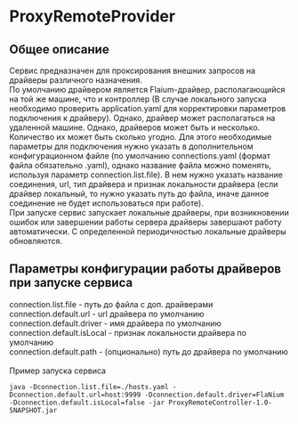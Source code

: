 # ProxyRemoteProvider

## Общее описание

Сервис предназначен для проксирования внешних запросов на драйверы различного назначения.
<br/>
По умолчанию драйвером является Flaium-драйвер, располагающийся на той же машине, что и контроллер (В случае локального 
запуска необходимо проверить application.yaml для корректировки параметров подключения к драйверу).
Однако, драйвер может располагаться на удаленной машине. Однако, драйверов может быть и несколько. Количество их может быть сколько угодно. Для этого необходимые параметры для подключения нужно указать в дополнительном конфигурационном файле (по умолчанию connections.yaml (формат файла обязательно .yaml), однако название файла можно поменять, используя параметр connection.list.file). 
В нем нужно указать название соединения, url, тип драйвера и признак локальности драйвера (если драйвер локальный,
то нужно указать путь до файла, иначе данное соединение не будет иcпользоваться при работе).
<br/>
При запуске сервис запускает локальные драйверы, при возникновении ошибок или завершении работы сервера драйверы завершают 
работу автоматически. С определенной периодичностью локальные драйверы обновляются.

## Параметры конфигурации работы драйверов при запуске сервиса

connection.list.file - путь до файла с доп. драйверами
<br/>
connection.default.url - url драйвера по умолчанию
<br/>
connection.default.driver - имя драйвера по умолчанию
<br/>
connection.default.isLocal - признак локальности драйвера по умолчанию
<br/>
connection.default.path - (опционально) путь до драйвера по умолчанию
<br/>
<br/>
Пример запуска сервиса
```shell
java -Dconnection.list.file=./hosts.yaml -Dconnection.default.url=host:9999 -Dconnection.default.driver=FlaNium -Dconnection.default.isLocal=false -jar ProxyRemoteController-1.0-SNAPSHOT.jar
```
